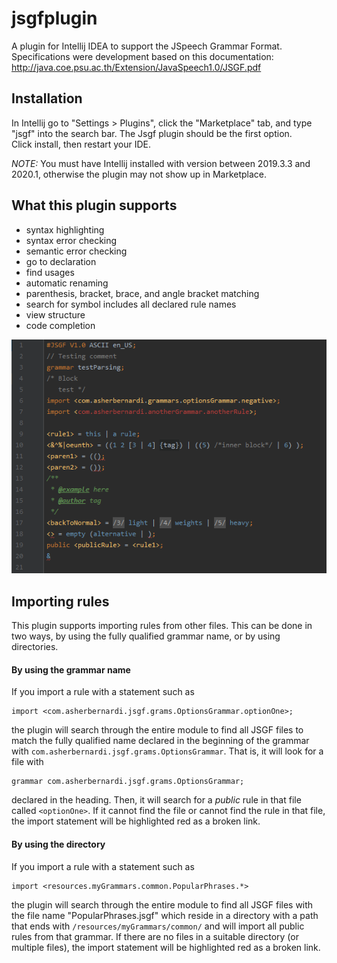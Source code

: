 # jsgfplugin

A plugin for Intellij IDEA to support the JSpeech Grammar Format.  
Specifications were development based on this documentation: http://java.coe.psu.ac.th/Extension/JavaSpeech1.0/JSGF.pdf

## Installation

In Intellij go to "Settings > Plugins", click the "Marketplace" tab, and type "jsgf" into the search bar.
The Jsgf plugin should be the first option.  
Click install, then restart your IDE.

_NOTE:_ You must have Intellij installed with version between 2019.3.3 and 2020.1, otherwise the plugin may not show up in Marketplace.

## What this plugin supports

- syntax highlighting
- syntax error checking
- semantic error checking
- go to declaration
- find usages
- automatic renaming
- parenthesis, bracket, brace, and angle bracket matching
- search for symbol includes all declared rule names
- view structure
- code completion

![Plugin preview](images/pluginPreview.png)

## Importing rules

This plugin supports importing rules from other files.
This can be done in two ways, by using the fully qualified grammar name, or by using directories.

#### By using the grammar name

If you import a rule with a statement such as

```
import <com.asherbernardi.jsgf.grams.OptionsGrammar.optionOne>;
```

the plugin will search through the entire module to find all JSGF files to match the fully qualified name declared in the beginning of the grammar with `com.asherbernardi.jsgf.grams.OptionsGrammar`.
That is, it will look for a file with

```
grammar com.asherbernardi.jsgf.grams.OptionsGrammar;
```

declared in the heading. Then, it will search for a _public_ rule in that file called `<optionOne>`. If it cannot find the file or cannot find the rule in that file, the import statement will be highlighted red as a broken link.

#### By using the directory

If you import a rule with a statement such as

```
import <resources.myGrammars.common.PopularPhrases.*>
```

the plugin will search through the entire module to find all JSGF files with the file name "PopularPhrases.jsgf" which reside in a directory with a path that ends with `/resources/myGrammars/common/` and will import all public rules from that grammar.
If there are no files in a suitable directory (or multiple files), the import statement will be highlighted red as a broken link.

